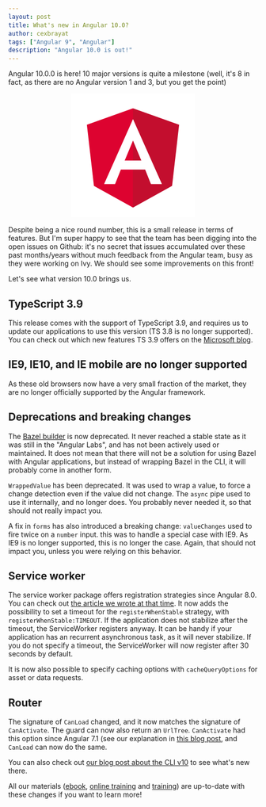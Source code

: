 ```yaml
---
layout: post
title: What's new in Angular 10.0?
author: cexbrayat
tags: ["Angular 9", "Angular"]
description: "Angular 10.0 is out!"
---
```


Angular&nbsp;10.0.0 is here!
10 major versions is quite a milestone
(well, it's 8 in fact, as there are no Angular version 1 and 3, but you get the point)

<p style="text-align: center;">
  <a href="https://github.com/angular/angular/blob/master/CHANGELOG.md#1000-2020-06-24">
    <img class="rounded img-fluid" style="max-width: 100%" src="/assets/images/angular.png" alt="Angular logo" />
  </a>
</p>

Despite being a nice round number, this is a small release in terms of features.
But I'm super happy to see that the team has been digging into the open issues on Github:
it's no secret that issues accumulated over these past months/years
without much feedback from the Angular team, busy as they were working on Ivy.
We should see some improvements on this front!

Let's see what version 10.0 brings us.

## TypeScript 3.9

This release comes with the support of TypeScript 3.9,
and requires us to update our applications to use this version (TS 3.8 is no longer supported).
You can check out which new features TS 3.9 offers on the [Microsoft blog](https://devblogs.microsoft.com/typescript/announcing-typescript-3-9/).

## IE9, IE10, and IE mobile are no longer supported

As these old browsers now have a very small fraction of the market,
they are no longer officially supported by the Angular framework.

## Deprecations and breaking changes

The [Bazel builder](/2019/05/14/build-your-angular-application-with-bazel)
is now deprecated.
It never reached a stable state as it was still in the "Angular Labs",
and has not been actively used or maintained.
It does not mean that there will not be a solution for using Bazel with Angular applications,
but instead of wrapping Bazel in the CLI,
it will probably come in another form.

`WrappedValue` has been deprecated.
It was used to wrap a value, to force a change detection even if the value did not change.
The `async` pipe used to use it internally, and no longer does.
You probably never needed it, so that should not really impact you.

A fix in `forms` has also introduced a breaking change:
`valueChanges` used to fire twice on a `number` input.
this was to handle a special case with IE9.
As IE9 is no longer supported, this is no longer the case.
Again, that should not impact you, unless you were relying on this behavior.

## Service worker

The service worker package offers registration strategies since Angular 8.0.
You can check out [the article we wrote at that time](/2019/05/29/what-is-new-angular-8.0).
It now adds the possibility to set a timeout for the `registerWhenStable` strategy,
with `registerWhenStable:TIMEOUT`.
If the application does not stabilize after the timeout, the ServiceWorker registers anyway.
It can be handy if your application has an recurrent asynchronous task,
as it will never stabilize.
If you do not specify a timeout, the ServiceWorker will now register after 30 seconds by default.

It is now also possible to specify caching options with `cacheQueryOptions` for asset or data requests.

## Router

The signature of `CanLoad` changed, and it now matches the signature of `CanActivate`.
The guard can now also return an `UrlTree`. `CanActivate` had this option since Angular 7.1 (see our explanation in [this blog post](/2018/11/22/what-is-new-angular-7.1), and `CanLoad` can now do the same.

You can also check out
[our blog post about the CLI v10](/2020/06/25/angular-cli-10/)
to see what's new there.

All our materials ([ebook](https://books.ninja-squad.com/angular), [online training](https://angular-exercises.ninja-squad.com/) and [training](https://ninja-squad.com/training/angular)) are up-to-date with these changes if you want to learn more!
